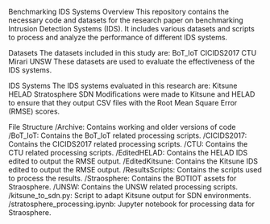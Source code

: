 Benchmarking IDS Systems
Overview
This repository contains the necessary code and datasets for the research paper on benchmarking Intrusion Detection Systems (IDS). It includes various datasets and scripts to process and analyze the performance of different IDS systems.

Datasets
The datasets included in this study are:
    BoT_IoT
    CICIDS2017
    CTU
    Mirari
    UNSW
These datasets are used to evaluate the effectiveness of the IDS systems.

IDS Systems
The IDS systems evaluated in this research are:
    Kitsune
    HELAD
    Stratosphere
    SDN
Modifications were made to Kitsune and HELAD to ensure that they output CSV files with the Root Mean Square Error (RMSE) scores.

File Structure
/Archive: Contains working and older versions of code
/BoT_IoT: Contains the BoT_IoT related processing scripts.
/CICIDS2017: Contains the CICIDS2017 related processing scripts.
/CTU: Contains the CTU related processing scripts.
/EditedHELAD: Contains the HELAD IDS edited to output the RMSE output.
/EditedKitsune: Contains the Kitsune IDS edited to output the RMSE output.
/ResultsScripts: Contains the scripts used to process the results.
/Straosphere: Contains the BOTIOT assets for Straosphere.
/UNSW: Contains the UNSW related processing scripts.
/kitsune_to_sdn.py: Script to adapt Kitsune output for SDN environments.
/stratosphere_processing.ipynb: Jupyter notebook for processing data for Straosphere.
